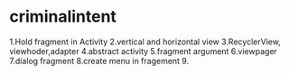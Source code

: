 # criminalintent
1.Hold fragment in Activity
2.vertical and horizontal view
3.RecyclerView, viewhoder,adapter
4.abstract activity
5.fragment argument
6.viewpager
7.dialog fragment
8.create menu in fragement
9.
